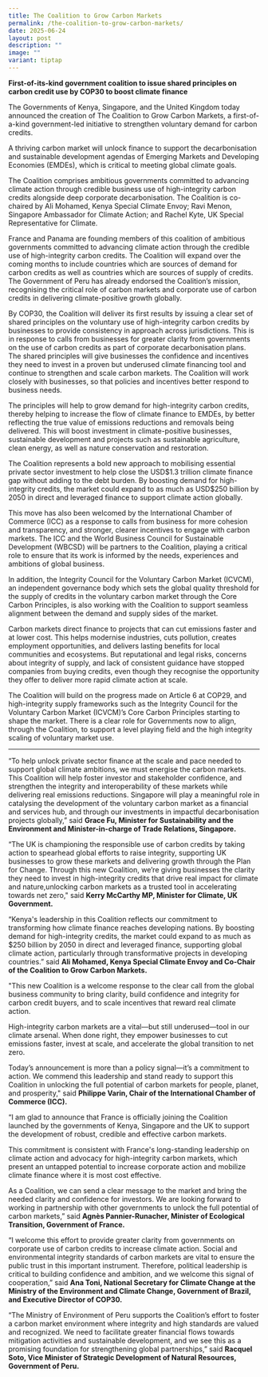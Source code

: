 ```yaml
---
title: The Coalition to Grow Carbon Markets
permalink: /the-coalition-to-grow-carbon-markets/
date: 2025-06-24
layout: post
description: ""
image: ""
variant: tiptap
---
```

<p><strong>First-of-its-kind government coalition to issue shared principles on carbon credit use by COP30 to boost climate finance</strong>
</p>
<p></p>
<p>The Governments of Kenya, Singapore, and the United Kingdom today announced
the creation of The Coalition to Grow Carbon Markets, a first-of-a-kind
government-led initiative to strengthen voluntary demand for carbon credits.</p>
<p>A thriving carbon market will unlock finance to support the decarbonisation
and sustainable development agendas of Emerging Markets and Developing
Economies (EMDEs), which is critical to meeting global climate goals.</p>
<p>The Coalition comprises ambitious governments committed to advancing climate
action through credible business use of high-integrity carbon credits alongside
deep corporate decarbonisation. The Coalition is co-chaired by Ali Mohamed,
Kenya Special Climate Envoy; Ravi Menon, Singapore Ambassador for Climate
Action; and Rachel Kyte, UK Special Representative for Climate.</p>
<p>France and Panama are founding members of this coalition of ambitious
governments committed to advancing climate action through the credible
use of high-integrity carbon credits. The Coalition will expand over the
coming months to include countries which are sources of demand for carbon
credits as well as countries which are sources of supply of credits. The
Government of Peru has already endorsed the Coalition’s mission, recognising
the critical role of carbon markets and corporate use of carbon credits
in delivering climate-positive growth globally.</p>
<p>By COP30, the Coalition will deliver its first results by issuing a clear
set of shared principles on the voluntary use of high-integrity carbon
credits by businesses to provide consistency in approach across jurisdictions.
This is in response to calls from businesses for greater clarity from governments
on the use of carbon credits as part of corporate decarbonisation plans.
The shared principles will give businesses the confidence and incentives
they need to invest in a proven but underused climate financing tool and
continue to strengthen and scale carbon markets. The Coalition will work
closely with businesses, so that policies and incentives better respond
to business needs.</p>
<p>The principles will help to grow demand for high-integrity carbon credits,
thereby helping to increase the flow of climate finance to EMDEs, by better
reflecting the true value of emissions reductions and removals being delivered.
This will boost investment in climate-positive businesses, sustainable
development and projects such as sustainable agriculture, clean energy,
as well as nature conservation and restoration.</p>
<p>The Coalition represents a bold new approach to mobilising essential private
sector investment to help close the USD$1.3 trillion climate finance gap
without adding to the debt burden. By boosting demand for high-integrity
credits, the market could expand to as much as USD$250 billion by 2050
in direct and leveraged finance to support climate action globally.</p>
<p>This move has also been welcomed by the International Chamber of Commerce
(ICC) as a response to calls from business for more cohesion and transparency,
and stronger, clearer incentives to engage with carbon markets. The ICC
and the World Business Council for Sustainable Development (WBCSD) will
be partners to the Coalition, playing a critical role to ensure that its
work is informed by the needs, experiences and ambitions of global business.</p>
<p>In addition, the Integrity Council for the Voluntary Carbon Market (ICVCM),
an independent governance body which sets the global quality threshold
for the supply of credits in the voluntary carbon market through the Core
Carbon Principles, is also working with the Coalition to support seamless
alignment between the demand and supply sides of the market.</p>
<p>Carbon markets direct finance to projects that can cut emissions faster
and at lower cost. This helps modernise industries, cuts pollution, creates
employment opportunities, and delivers lasting benefits for local communities
and ecosystems. But reputational and legal risks, concerns about integrity
of supply, and lack of consistent guidance have stopped companies from
buying credits, even though they recognise the opportunity they offer to
deliver more rapid climate action at scale.</p>
<p>The Coalition will build on the progress made on Article 6 at COP29, and
high-integrity supply frameworks such as the Integrity Council for the
Voluntary Carbon Market (ICVCM)’s Core Carbon Principles starting to shape
the market. There is a clear role for Governments now to align, through
the Coalition, to support a level playing field and the high integrity
scaling of voluntary market use.</p>
<hr>
<p>“To help unlock private sector finance at the scale and pace needed to
support global climate ambitions, we must energise the carbon markets.
This Coalition will help foster investor and stakeholder confidence, and
strengthen the integrity and interoperability of these markets while delivering
real emissions reductions. Singapore will play a meaningful role in catalysing
the development of the voluntary carbon market as a financial and services
hub, and through our investments in impactful decarbonisation projects
globally,” said <strong>Grace Fu, Minister for Sustainability and the Environment and Minister-in-charge of Trade Relations, Singapore.</strong>
</p>
<p>“The UK is championing the responsible use of carbon credits by taking
action to spearhead global efforts to raise integrity, supporting UK businesses
to grow these markets and delivering growth through the Plan for Change.
Through this new Coalition, we’re giving businesses the clarity they need
to invest in high-integrity credits that drive real impact for climate
and nature,unlocking carbon markets as a trusted tool in accelerating towards
net zero," said <strong>Kerry McCarthy MP, Minister for Climate, UK Government.</strong>
</p>
<p>“Kenya's leadership in this Coalition reflects our commitment to transforming
how climate finance reaches developing nations. By boosting demand for
high-integrity credits, the market could expand to as much as $250 billion
by 2050 in direct and leveraged finance, supporting global climate action,
particularly through transformative projects in developing countries.”
said <strong>Ali Mohamed, Kenya Special Climate Envoy and Co-Chair of the Coalition to Grow Carbon Markets.</strong>
</p>
<p>"This new Coalition is a welcome response to the clear call from the global
business community to bring clarity, build confidence and integrity for
carbon credit buyers, and to scale incentives that reward real climate
action.</p>
<p>High-integrity carbon markets are a vital—but still underused—tool in
our climate arsenal. When done right, they empower businesses to cut emissions
faster, invest at scale, and accelerate the global transition to net zero.</p>
<p>Today’s announcement is more than a policy signal—it’s a commitment to
action. We commend this leadership and stand ready to support this Coalition
in unlocking the full potential of carbon markets for people, planet, and
prosperity," said <strong>Philippe Varin, Chair of the International Chamber of Commerce (ICC).</strong>
</p>
<p>“I am glad to announce that France is officially joining the Coalition
launched by the governments of Kenya, Singapore and the UK to support the
development of robust, credible and effective carbon markets.</p>
<p>This commitment is consistent with France's long-standing leadership on
climate action and advocacy for high-integrity carbon markets, which present
an untapped potential to increase corporate action and mobilize climate
finance where it is most cost effective.</p>
<p>As a Coalition, we can send a clear message to the market and bring the
needed clarity and confidence for investors. We are looking forward to
working in partnership with other governments to unlock the full potential
of carbon markets,” said <strong>Agnès Pannier-Runacher, Minister of Ecological Transition, Government of France.</strong>
</p>
<p>“I welcome this effort to provide greater clarity from governments on
corporate use of carbon credits to increase climate action. Social and
environmental integrity standards of carbon markets are vital to ensure
the public trust in this important instrument. Therefore, political leadership
is critical to building confidence and ambition, and we welcome this signal
of cooperation,” said <strong>Ana Toni, National Secretary for Climate Change at the Ministry of the Environment and Climate Change, Government of Brazil, and Executive Director of COP30.</strong>
</p>
<p>“The Ministry of Environment of Peru supports the Coalition’s effort to
foster a carbon market environment where integrity and high standards are
valued and recognized. We need to facilitate greater financial flows towards
mitigation activities and sustainable development, and we see this as a
promising foundation for strengthening global partnerships,” said <strong>Racquel Soto, Vice Minister of Strategic Development of Natural Resources, Government of Peru.</strong>
</p>
<p></p>